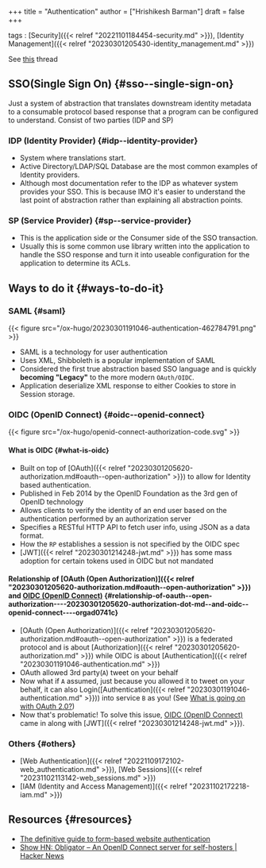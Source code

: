 +++
title = "Authentication"
author = ["Hrishikesh Barman"]
draft = false
+++

tags
: [Security]({{< relref "20221101184454-security.md" >}}), [Identity Management]({{< relref "20230301205430-identity_management.md" >}})

See [this](https://www.reddit.com/r/selfhosted/comments/w6y5v0/understanding_authentication/) thread


## SSO(Single Sign On) {#sso--single-sign-on}

Just a system of abstraction that translates downstream identity metadata to a consumable protocol based response that a program can be configured to understand. Consist of two parties (IDP and SP)


### IDP (Identity Provider) {#idp--identity-provider}

-   System where translations start.
-   Active Directory/LDAP/SQL Database are the most common examples of Identity providers.
-   Although most documentation refer to the IDP as whatever system provides your SSO. This is because IMO it's easier to understand the last point of abstraction rather than explaining all abstraction points.


### SP (Service Provider) {#sp--service-provider}

-   This is the application side or the Consumer side of the SSO transaction.
-   Usually this is some common use library written into the application to handle the SSO response and turn it into useable configuration for the application to determine its ACLs.


## Ways to do it {#ways-to-do-it}


### SAML {#saml}

{{< figure src="/ox-hugo/20230301191046-authentication-462784791.png" >}}

-   SAML is a technology for user authentication
-   Uses XML, Shibboleth is a popular implementation of SAML
-   Considered the first true abstraction based SSO language and is quickly **becoming "Legacy"** to the more modern `OAuth/OIDC`.
-   Application deserialize XML response to either Cookies to store in Session storage.


### OIDC (OpenID Connect) {#oidc--openid-connect}

{{< figure src="/ox-hugo/openid-connect-authorization-code.svg" >}}


#### What is OIDC {#what-is-oidc}

-   Built on top of [OAuth]({{< relref "20230301205620-authorization.md#oauth--open-authorization" >}}) to allow for Identity based authentication.
-   Published in Feb 2014 by the OpenID Foundation as the 3rd gen of OpenID technology
-   Allows clients to verify the identity of an end user based on the authentication performed by an authorization server
-   Specifies a RESTful HTTP API to fetch user info, using JSON as a data format.
-   How the `RP` establishes a session is not specified by the OIDC spec
-   [JWT]({{< relref "20230301214248-jwt.md" >}}) has some mass adoption for certain tokens used in OIDC but not mandated


#### Relationship of [OAuth (Open Authorization)]({{< relref "20230301205620-authorization.md#oauth--open-authorization" >}}) and [OIDC (OpenID Connect)](#oidc--openid-connect) {#relationship-of-oauth--open-authorization----20230301205620-authorization-dot-md--and-oidc--openid-connect----orgad0741c}

-   [OAuth (Open Authorization)]({{< relref "20230301205620-authorization.md#oauth--open-authorization" >}}) is a federated protocol and is about [Authorization]({{< relref "20230301205620-authorization.md" >}}) while OIDC is about [Authentication]({{< relref "20230301191046-authentication.md" >}})
-   OAuth allowed 3rd party(`A`) tweet on your behalf
-   Now what if `A` assumed, just because you allowed it to tweet on your behalf, it can also Login([Authentication]({{< relref "20230301191046-authentication.md" >}})) into service `B` as you! (See [What is going on with OAuth 2.0?](https://medium.com/securing/what-is-going-on-with-oauth-2-0-and-why-you-should-not-use-it-for-authentication-5f47597b2611))
-   Now that's problematic! To solve this issue, [OIDC (OpenID Connect)](#oidc--openid-connect) came in along with [JWT]({{< relref "20230301214248-jwt.md" >}}).


### Others {#others}

-   [Web Authentication]({{< relref "20221109172102-web_authentication.md" >}}), [Web Sessions]({{< relref "20231102113142-web_sessions.md" >}})
-   [IAM (Identity and Access Management)]({{< relref "20231102172218-iam.md" >}})


## Resources {#resources}

-   [The definitive guide to form-based website authentication](https://stackoverflow.com/questions/549/the-definitive-guide-to-form-based-website-authentication)
-   [Show HN: Obligator – An OpenID Connect server for self-hosters | Hacker News](https://news.ycombinator.com/item?id=37848793)
